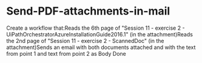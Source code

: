# Send-PDF-attachments-in-mail
Create a workflow that:Reads the 6th page of "Session 11 - exercise 2 - UiPathOrchestratorAzureInstallationGuide2016.1" (in the attachment)Reads the 2nd page of "Session 11 - exercise 2 - ScannedDoc" (in the attachment)Sends an email with both documents attached and with the text from point 1 and text from point 2 as Body  Done
